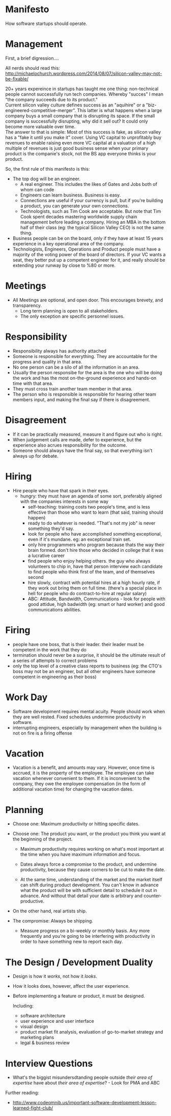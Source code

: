 Manifesto
=========

How software startups should operate.


Management
==========
First, a brief digression....

All nerds should read this: http://michaelochurch.wordpress.com/2014/08/07/silicon-valley-may-not-be-fixable/

20+ years expereince in startups has taught me one thing: non-technical people cannot successfully run tech companies.  Whereby "succes" I mean "the company succeeds due to its product."  
Current silicon valley culture defines success as an "aquihire" or a "biz-engineered-competitive-merger".  This latter is what happens when a large company buys a small company that is disrupting its space.  If the small company is successfully disrupting, why did it sell out?  It could only become more valuable over time.  
The answer to that is simple: Most of this success is fake, as silicon valley has a "fake it until you make it" cover.  Using VC capital to unprofitably buy revenues to enable raising even more VC capital at a valuation of a high multiple of revenues is just good business sense when your primary product is the companie's stock, not the BS app everyone thinks is your product. 

So, the first rule of this manifesto is this:
- The top dog will be an engineer.  
  - A real engineer.  This includes the likes of Gates and Jobs both of whom can code
  - Engineers can learn business.  Business is easy.
  - Connections are useful if your currency is pull, but if you're building a product, you can generate your own connections.
  - Technologists, such as Tim Cook are acceptable. But note that Tim Cook spent decades mastering worldwide supply chain management before leading a company. Hiring an MBA in the bottom half of their class (eg: the typical Silicon Valley CEO) is not the same thing.
- Business people can be on the board, only if they have at least 15 years experience in a key operational area of the company. 
- Technologists, Engineers, Operations and Product people must have a majority of the voting power of the board of directors.  If your VC wants a seat, they better put up a competent engineer for it, and really should be extending your runway by close to %80 or more.

Meetings
========

- All Meetings are optional, and open door.  This encourages brevety, and transparency.
  - Long term planning is open to all stakeholders.
  - The only exception are specific personnel issues.  

Responsibility
==============

  - Responsibility always has authority attached
  - Someone is responsible for everything.  They are accountable for the progress and quality in that area.  
  - No one person can be a silo of all the information in an area.  
  - Usually the person responsibe for the area is the one who will be doing the work and has the most on-the-ground   experience and hands-on time with that area.  
  - They must cross train another team member in that area.   
  - The person who is responsible is responsible for hearing other team members input, and making the final say if there is disagreement.

Disagreement
============

- If it can be practically measured, measure it and figure out who is right.
- When judgement calls are made, defer to experience, but the experience also acrues responsibility for the outcome.
- Someone should always have the final say, so that everything isn't always up for debate.

Hiring
======

- Hire people who have that spark in their eyes.
  - hungry: they must have an agenda of some sort, preferably aligned with the companies interests in some way
    - self-teaching: training costs two people's time, and is less effective than those who want to learn (that said, training should happen)
    - ready to do whatever is needed.  "That's not my job" is never something they'd say.
    - look for people who have accomplished something exceptional, even if it's mundane.  eg: an exceptional train set.
    - only hire programmers who program because thats the way their brain formed. don't hire those who decided in college that it was a lucrative career
    - find people who enjoy helping others. the guy who always volunteers to chip in, have that person interview each candidate to find people who think first of the team, and of themselves second
    - hire slowly, contract with potential hires at a high hourly rate, if they work out bring them on full time. (there's a special place in hell for people who do contract-to-hire at regular salary)
    - ABC: Attitude, Bandwidth, Communications - look for people with good attidue, high badwidth (eg: smart or hard worker) and good communications abilities. 

Firing
======

  - people have one boss, that is their leader. their leader must be competent in the work that they do
  - termination should never be a surprise, it should be the ultimate result of a series of attempts to correct problems
  - only the top level of a creative class reports to business (eg: the CTO's boss may not be an engineer, but all other
    engineers have someone competent in engineering as their boss)

Work Day
========

- Software development requires mental acuity.  People should work when they are well rested.  Fixed schedules undermine productivity in software. 
- interrupting engineers, especially by management when the building is not on fire is a firing offense

Vacation
========

- Vacation is a benefit, and amounts may vary.  However, once time is accrued, it is the property of the employee.  The employee can take vacation whenever convenient to them.  If it is inconvenient to the company, they owe the employee compensation (in the form of additional vacation time) for changing the vacation dates.
  
Planning
========

- Choose one: Maximum productivity or hitting specific dates.  
- Choose one: The product you want, or the product you think you want at the beginning of the project.
  
  - Maximum productivity requires working on what's most important at the time when you have maximum information and focus. 
  
  - Dates always force a compromise to the product, and undermine productivity, because they cause corners to be cut to make the date.
  
  - At the same time, understanding of the market and the market itself can shift during product development.  You can't know in advance what the product will be with sufficient detail to schedule it out in advance.  And without that detail your date is arbitrary and counter-productive.
  
- On the other hand, real artists ship. 
  
- The compromise: Always be shipping.
  
  - Measure progress on a bi-weekly or monthly basis. Any more frequently and you're going to be interfering with productivity in order to have something new to report each day.
  

The Design / Development Duality
================================

  - Design is how it *works*, not how it *looks*. 
  - How it looks does, however, affect the user experience.
  - Before implementing a feature or product, it must be designed.
  
    Including:
    - software architecture
    - user experience and user interface
    - visual design
    - product market fit analysis, evaluation of go-to-market strategy and marketing plans
    - legal & business review
  
Interview Questions
===================

- What's the biggist misundersdtanding people outside *their area of expertise* have about *their area of expertise*?  - Look for PMA and ABC

Further reading:
- http://www.codeomnib.us/important-software-development-lesson-learned-fight-club/
